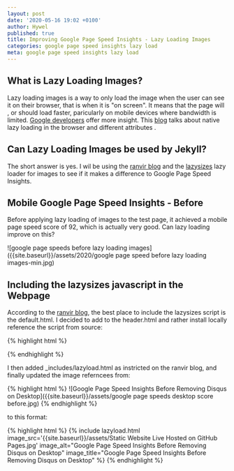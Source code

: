 ```yaml
---
layout: post
date: '2020-05-16 19:02 +0100'
author: Hywel
published: true
title: Improving Google Page Speed Insights - Lazy Loading Images
categories: google page speed insights lazy load
meta: google page speed insights lazy load
---
```

## What is Lazy Loading Images?

Lazy loading images is a way to only load the image when the user can see it on their browser, that is when it is "on screen".  It means that the page will , or should load faster, paricularly on mobile devices where bandwidth is limited.  [Google developers](https://developers.google.com/web/fundamentals/performance/lazy-loading-guidance/images-and-video) offer more insight.  This [blog](https://addyosmani.com/blog/lazy-loading/) talks about native lazy loading in the browser and different attributes .  

## Can Lazy Loading Images be used by Jekyll?

The short answer is yes.  I wil be using the [ranvir blog](https://ranvir.xyz/blog/lazy-loading-your-images-in-jekyll-blog-improving-page-speed/) and the [lazysizes](https://github.com/aFarkas/lazysizes) lazy loader for images to see if it makes a difference to Google Page Speed Insights.     
 
## Mobile Google Page Speed Insights - Before

Before applying lazy loading of images to the test page, it achieved a mobile page speed score of 92, which is actually very good. Can lazy loading improve on this?

![google page speeds before lazy loading images]({{site.baseurl}}/assets/2020/google page speed before lazy loading images-min.jpg)

## Including the lazysizes javascript in the Webpage

According to the [ranvir blog](https://ranvir.xyz/blog/lazy-loading-your-images-in-jekyll-blog-improving-page-speed/), the best place to include the lazysizes script is the default.html.  I decided to add to the header.html and rather install locally reference the script from source: 

{% highlight html %}
<script src="https://afarkas.github.io/lazysizes/lazysizes.min.js" async=""></script>
{% endhighlight %}


I then added _includes/lazyload.html as instricted on the ranvir blog, and finally updated the image referncees from:

{% highlight html %}
![Google Page Speed Insights Before Removing Disqus on Desktop]({{site.baseurl}}/assets/google page speeds desktop score before.jpg)
{% endhighlight %}

to this format:

{% highlight html %}
{% include lazyload.html image_src='{{site.baseurl}}/assets/Static Website Live Hosted on GitHub Pages.jpg' image_alt="Google Page Speed Insights Before Removing Disqus on Desktop" image_title="Google Page Speed Insights Before Removing Disqus on Desktop" %}
{% endhighlight %}
